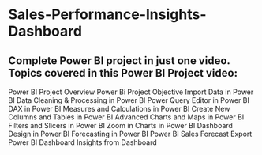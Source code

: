 # Sales-Performance-Insights-Dashboard

## Complete Power BI project in just one video. Topics covered in this Power BI Project video: 
Power BI Project Overview
Power Bi Project Objective
Import Data in Power BI
Data Cleaning & Processing in Power BI
Power Query Editor in Power BI
DAX in Power BI
Measures and Calculations in Power BI
Create New Columns and Tables in Power BI
Advanced Charts and Maps in Power BI
Filters and Slicers in Power BI
Zoom in Charts in Power BI
Dashboard Design in Power BI 
Forecasting in Power BI
Power BI Sales Forecast
Export Power BI Dashboard
Insights from Dashboard 
